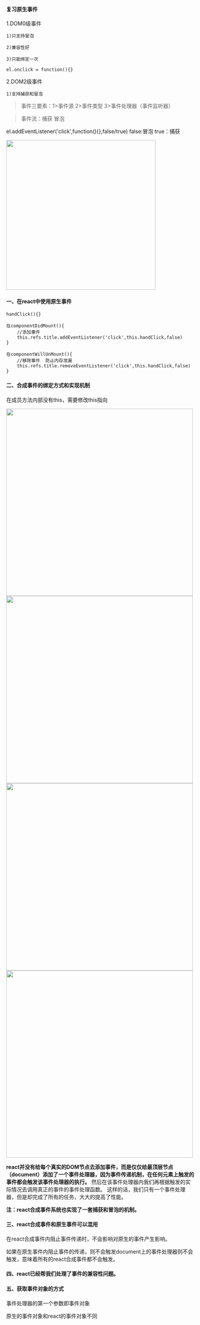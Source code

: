 #### 复习原生事件

1.DOM0级事件

    1)只支持冒泡
    
    2)兼容性好
    
    3)只能绑定一次

```
el.onclick = function(){}
```

2.DOM2级事件

    1)支持捕获和冒泡

>事件三要素：1>事件源 2>事件类型  3>事件处理器（事件监听器）

>事件流：捕获  冒泡

el.addEventListener('click',function(){},false/true)  false:冒泡  true：捕获

<html>
<!--在这里插入内容-->
<img src="https://note.youdao.com/yws/public/resource/b1e96bb2fdece2915057c3bab3664f72/xmlnote/D9333310460E44519DA57B8056AC9A06/28175" width="400"/>
</html>

#### 一、在react中使用原生事件

```
handClick(){}

在componentDidMount(){
    //添加事件
    this.refs.title.addEventListener('click',this.handClick,false)
}

在componentWillUnMount(){
    //移除事件  防止内存泄漏
    this.refs.title.removeEventListener('click',this.handClick,false)
}
```
#### 二、合成事件的绑定方式和实现机制

在成员方法内部没有this，需要修改this指向

<html>
<!--在这里插入内容-->
<img src="https://note.youdao.com/yws/public/resource/b1e96bb2fdece2915057c3bab3664f72/xmlnote/00C66649EE4C4200881CB62B1D38D5AB/28128" width="500"/>

<img src="https://note.youdao.com/yws/public/resource/b1e96bb2fdece2915057c3bab3664f72/xmlnote/D30F27BFE94D4B1BA48C8C323405F9B8/28151" width="500"/>

<img src="https://note.youdao.com/yws/public/resource/b1e96bb2fdece2915057c3bab3664f72/xmlnote/C6644631B70443308D403F8A2CF0C263/28147" width="500"/>

<img src="https://note.youdao.com/yws/public/resource/b1e96bb2fdece2915057c3bab3664f72/xmlnote/D8F0225749334AEB871B10700217189D/28130" width="500"/>
</html>

**react并没有给每个真实的DOM节点去添加事件，而是仅仅给最顶层节点（document）添加了一个事件处理器，因为事件传递机制，在任何元素上触发的事件都会触发该事件处理器的执行。**
然后在该事件处理器内我们再根据触发的实际情况去调用真正的事件的事件处理函数。
这样的话，我们只有一个事件处理器，但是却完成了所有的任务，大大的提高了性能。

**注：react合成事件系统也实现了一套捕获和冒泡的机制。**

#### 三、react合成事件和原生事件可以混用

在react合成事件内阻止事件传递时，不会影响对原生的事件产生影响。

如果在原生事件内阻止事件的传递，则不会触发document上的事件处理器则不会触发，意味着所有的react合成事件都不会触发。

#### 四、react已经帮我们处理了事件的兼容性问题。

#### 五、获取事件对象的方式

事件处理器的第一个参数即事件对象

原生的事件对象和react的事件对象不同












